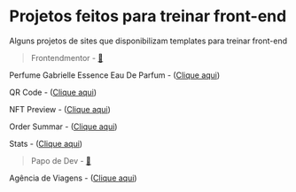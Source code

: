 # Projetos feitos para treinar front-end

Alguns projetos de sites que disponibilizam templates para treinar front-end

> Frontendmentor - [🔗](https://www.frontendmentor.io/)

  Perfume Gabrielle Essence Eau De Parfum - ([Clique aqui](https://deivisondelmiro.github.io/projetos-para-treino/frontendmentor/iniciante/01-product-preview-card-component/index.html))

  QR Code - ([Clique aqui](https://deivisondelmiro.github.io/projetos-para-treino/frontendmentor/iniciante/02-qr-code-component/))

  NFT Preview - ([Clique aqui](https://deivisondelmiro.github.io/projetos-para-treino/frontendmentor/iniciante/03-nft-preview-card-component/))

  Order Summar - ([Clique aqui](https://deivisondelmiro.github.io/projetos-para-treino/frontendmentor/iniciante/04-order-summary-component/))

  Stats - ([Clique aqui](https://deivisondelmiro.github.io/projetos-para-treino/frontendmentor/iniciante/05-stats-preview-card-component))


> Papo de Dev - [🔗](https://www.youtube.com/channel/UCRhKK6VrISnIWPJjYxBPKnA)

  Agência de Viagens - ([Clique aqui](https://deivisondelmiro.github.io/projetos-para-treino/papodev/01-agencia-viagens/index.html))
